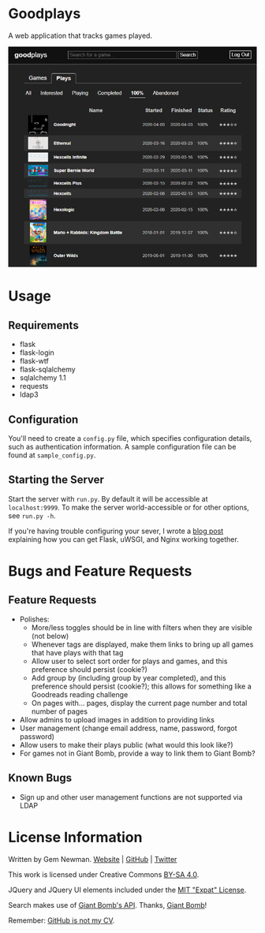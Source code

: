 Goodplays
=========

A web application that tracks games played.

![Screenshot](/screenshots/plays.png?raw=true)

Usage
=====

Requirements
------------

* flask
* flask-login
* flask-wtf
* flask-sqlalchemy
* sqlalchemy 1.1
* requests
* ldap3

Configuration
-------------

You'll need to create a `config.py` file, which specifies configuration details, such as
authentication information. A sample configuration file can be found at `sample_config.py`.

Starting the Server
-------------------

Start the server with `run.py`. By default it will be accessible at `localhost:9999`. To
make the server world-accessible or for other options, see `run.py -h`.

If you're having trouble configuring your sever, I wrote a
[blog post](http://blog.spurll.com/2015/02/configuring-flask-uwsgi-and-nginx.html)
explaining how you can get Flask, uWSGI, and Nginx working together.

Bugs and Feature Requests
=========================

Feature Requests
----------------

* Polishes:
    * More/less toggles should be in line with filters when they are visible (not below)
    * Whenever tags are displayed, make them links to bring up all games that have plays
      with that tag
    * Allow user to select sort order for plays and games, and this preference should
      persist (cookie?)
    * Add group by (including group by year completed), and this preference should persist
      (cookie?); this allows for something like a Goodreads reading challenge
    * On pages with... pages, display the current page number and total number of pages
* Allow admins to upload images in addition to providing links
* User management (change email address, name, password, forgot password)
* Allow users to make their plays public (what would this look like?)
* For games not in Giant Bomb, provide a way to link them to Giant Bomb?

Known Bugs
----------

* Sign up and other user management functions are not supported via LDAP

License Information
===================

Written by Gem Newman. [Website](http://spurll.com) | [GitHub](https://github.com/spurll/) | [Twitter](https://twitter.com/spurll)

This work is licensed under Creative Commons [BY-SA 4.0](http://creativecommons.org/licenses/by-sa/4.0/).

JQuery and JQuery UI elements included under the [MIT "Expat" License](https://opensource.org/licenses/MIT).

Search makes use of [Giant Bomb's API](https://www.giantbomb.com/api/). Thanks, [Giant Bomb](https://www.giantbomb.com/)!

Remember: [GitHub is not my CV](https://blog.jcoglan.com/2013/11/15/why-github-is-not-your-cv/).

